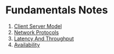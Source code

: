 # Fundamentals Notes

1. [Client Server Model](./01-client-server.md)
2. [Network Protocols](./02-network-protocols.md)
3. [Latency And Throughput](./03-latency-and-throughput.md)
4. [Availability](./04-availability.md)
